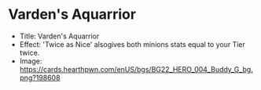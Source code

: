 # Varden's Aquarrior
- Title:  Varden's Aquarrior
- Effect:  'Twice as Nice' alsogives both minions stats equal to your Tier twice.
- Image:  https://cards.hearthpwn.com/enUS/bgs/BG22_HERO_004_Buddy_G_bg.png?198608
